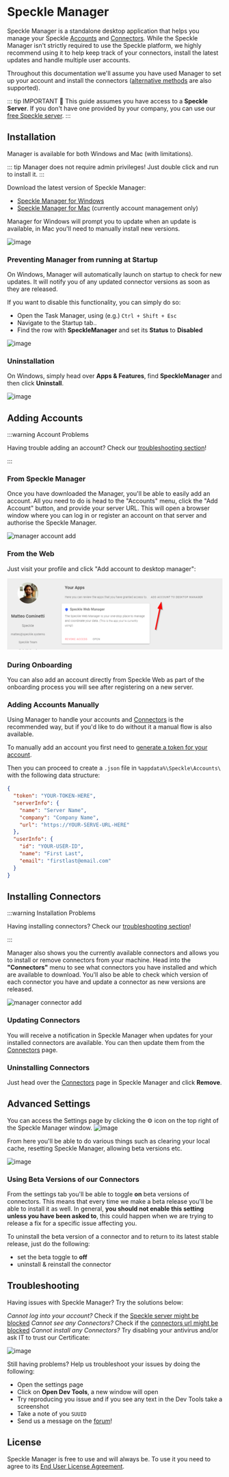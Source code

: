 # Speckle Manager

Speckle Manager is a standalone desktop application that helps you manage your Speckle [Accounts](/quickstart.html#registration) and [Connectors](/#connectors). While the Speckle Manager isn't strictly required to use the Speckle platform, we highly recommend using it to help keep track of your connectors, install the latest updates and handle multiple user accounts.

Throughout this documentation we'll assume you have used Manager to set up your account and install the connectors ([alternative methods](/user/manager.md#adding-accounts-manually) are also supported).

::: tip IMPORTANT 🙌
This guide assumes you have access to a **Speckle Server**.
If you don't have one provided by your company, you can use our [free Speckle server](https://speckle.systems/getstarted/).
:::

## Installation

Manager is available for both Windows and Mac (with limitations).

::: tip
Manager does not require admin privileges! Just double click and run to install it.
:::

Download the latest version of Speckle Manager:

- [Speckle Manager for Windows](https://speckle-releases.ams3.digitaloceanspaces.com/manager/SpeckleManager%20Setup.exe)
- [Speckle Manager for Mac](https://speckle-releases.ams3.digitaloceanspaces.com/manager/SpeckleManager%20Setup.dmg) (currently account management only)

Manager for Windows will prompt you to update when an update is available, in Mac you'll need to manually install new versions.

![image](https://user-images.githubusercontent.com/2679513/129895485-77fbf165-ff2d-4d7f-8aca-4a8a476d1274.png)

### Preventing Manager from running at Startup

On Windows, Manager will automatically launch on startup to check for new updates. It will notify you of any updated connector versions as soon as they are released.

If you want to disable this functionality, you can simply do so:

- Open the Task Manager, using (e.g.) `Ctrl + Shift + Esc`
- Navigate to the Startup tab..
- Find the row with **SpeckleManager** and set its **Status** to **Disabled**

![image](https://user-images.githubusercontent.com/2679513/112289752-7caab280-8c86-11eb-8c9a-928d536e8eb3.png)

### Uninstallation

On Windows, simply head over **Apps & Features**, find **SpeckleManager** and then click **Uninstall**.

![image](https://user-images.githubusercontent.com/2679513/112290160-dc08c280-8c86-11eb-962c-19a8a20afc94.png)

## Adding Accounts

:::warning Account Problems

Having trouble adding an account? Check our [troubleshooting section](/user/manager.html#troubleshooting)!

:::

### From Speckle Manager

Once you have downloaded the Manager, you'll be able to easily add an account. All you need to do is head to the "Accounts" menu, click the "Add Account" button, and provide your server URL. This will open a browser window where you can log in or register an account on that server and authorise the Speckle Manager.

![manager account add](https://user-images.githubusercontent.com/2679513/129895785-9ea26528-65ff-4882-9f7b-e48c7b18352d.gif)

### From the Web

Just visit your profile and click "Add account to desktop manager":

![image-20210322195941511](./img/manager/image-20210322195941511.png)

### During Onboarding

You can also add an account directly from Speckle Web as part of the onboarding process you will see after registering on a new server.

### Adding Accounts Manually

Using Manager to handle your accounts and [Connectors](/#connectors) is the recommended way, but if you'd like to do without it a manual flow is also available.

To manually add an account you first need to [generate a token for your account](/dev/tokens-apps).

Then you can proceed to create a `.json` file in `%appdata%\Speckle\Accounts\` with the following data structure:

```json
{
  "token": "YOUR-TOKEN-HERE",
  "serverInfo": {
    "name": "Server Name",
    "company": "Company Name",
    "url": "https://YOUR-SERVE-URL-HERE"
  },
  "userInfo": {
    "id": "YOUR-USER-ID",
    "name": "First Last",
    "email": "firstlast@email.com"
  }
}
```

## Installing Connectors

:::warning Installation Problems

Having installing connectors? Check our [troubleshooting section](/user/manager.html#troubleshooting)!

:::

Manager also shows you the currently available connectors and allows you to install or remove connectors from your machine. Head into the **"Connectors"** menu to see what connectors you have installed and which are available to download. You'll also be able to check which version of each connector you have and update a connector as new versions are released.

![manager connector add](https://user-images.githubusercontent.com/2679513/129897388-cbf5f00b-dccf-4609-aeb0-5dd3b0b52c5d.gif)

### Updating Connectors

You will receive a notification in Speckle Manager when updates for your installed connectors are available. You can then update them from the [Connectors](/#connectors) page.

### Uninstalling Connectors

Just head over the [Connectors](/#connectors) page in Speckle Manager and click **Remove**.

## Advanced Settings

You can access the Settings page by clicking the ⚙ icon on the top right of the Speckle Manager window.
![image](https://user-images.githubusercontent.com/2679513/112290969-a1535a00-8c87-11eb-82f8-8e3a4b630e7c.png)

From here you'll be able to do various things such as clearing your local cache, resetting Speckle Manager, allowing beta versions etc.

![image](https://user-images.githubusercontent.com/2679513/112291184-cc3dae00-8c87-11eb-9c02-693108f499fb.png)

### Using Beta Versions of our Connectors

From the settings tab you'll be able to toggle **on** beta versions of connectors. This means that every time we make a beta release you'll be able to install it as well.
In general, **you should not enable this setting unless you have been asked to**, this could happen when we are trying to release a fix for a specific issue affecting you.

To uninstall the beta version of a connector and to return to its latest stable release, just do the following:

- set the beta toggle to **off**
- uninstall & reinstall the connector

## Troubleshooting

Having issues with Speckle Manager? Try the solutions below:

_Cannot log into your account?_ Check if the [Speckle server might be blocked](https://speckle.guide/user/FAQs.html#the-speckle-server-is-unreachable)
_Cannot see any Connectors?_ Check if the [connectors url might be blocked](https://speckle.guide/user/FAQs.html#the-speckle-server-is-unreachable)
_Cannot install any Connectors?_ Try disabling your antivirus and/or ask IT to trust our Certificate:

![image](https://user-images.githubusercontent.com/2679513/129898042-0783221c-de08-4054-8afc-51298abb88f6.png)

Still having problems? Help us troubleshoot your issues by doing the following:

- Open the settings page
- Click on **Open Dev Tools**, a new window will open
- Try reproducing you issue and if you see any text in the Dev Tools take a screenshot
- Take a note of you `SUUID`
- Send us a message on the [forum](https://speckle.community)!

## License

Speckle Manager is free to use and will always be.
To use it you need to agree to its [End User License Agreement](https://speckle.systems/eula/).
